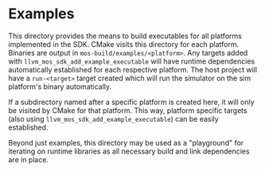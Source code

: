 # Examples

This directory provides the means to build executables for all platforms
implemented in the SDK. CMake visits this directory for each platform. Binaries
are output in `mos-build/examples/<platform>`. Any targets added with
`llvm_mos_sdk_add_example_executable` will have runtime dependencies
automatically established for each respective platform. The host project will
have a `run-<target>` target created which will run the simulator on the sim
platform's binary automatically.

If a subdirectory named after a specific platform is created here, it will only
be visited by CMake for that platform. This way, platform specific targets (also
using `llvm_mos_sdk_add_example_executable`) can be easily established.

Beyond just examples, this directory may be used as a "playground" for
iterating on runtime libraries as all necessary build and link dependencies
are in place.

